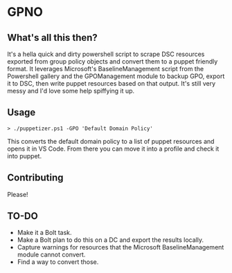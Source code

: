 # GPNO

## What's all this then?

It's a hella quick and dirty powershell script to scrape DSC resources exported from group policy objects and convert them to a puppet friendly format. It leverages Microsoft's BaselineManagement script from the Powershell gallery and the GPOManagement module to backup GPO, export it to DSC, then write puppet resources based on that output. It's still very messy and I'd love some help spiffying it up.

## Usage

    > ./puppetizer.ps1 -GPO 'Default Domain Policy'

This converts the default domain policy to a list of puppet resources and opens it in VS Code. From there you can move it into a profile and check it into puppet.

## Contributing

Please!

## TO-DO

- Make it a Bolt task.
- Make a Bolt plan to do this on a DC and export the results locally.
- Capture warnings for resources that the Microsoft BaselineManagement module cannot convert.
- Find a way to convert those.